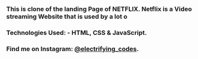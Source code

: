 ### This is clone of the landing Page of NETFLIX. Netflix is a Video streaming Website that is used by a lot o

### Technologies Used: - HTML, CSS & JavaScript.

### Find me on Instagram: [@electrifying_codes][instagram].

[instagram]: https://www.instagram.com/electrifying_codes
